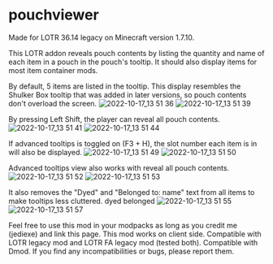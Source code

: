 # pouchviewer
Made for LOTR 36.14 legacy on Minecraft version 1.7.10.

This LOTR addon reveals pouch contents by listing the quantity and name of each item in a pouch in the pouch's tooltip. It should also display items for most item container mods.

By default, 5 items are listed in the tooltip. This display resembles the Shulker Box tooltip that was added in later versions, so pouch contents don't overload the screen.
![2022-10-17_13 51 36](https://user-images.githubusercontent.com/47288669/196300048-e90dc10f-7b5d-40c1-b30b-cf98b9a02e41.png)
![2022-10-17_13 51 39](https://user-images.githubusercontent.com/47288669/196300049-6aac5c41-e5fb-49a7-834b-b61c2b33a9e1.png)

By pressing Left Shift, the player can reveal all pouch contents.
![2022-10-17_13 51 41](https://user-images.githubusercontent.com/47288669/196300052-31ab29af-f9d1-42a9-93a2-82cac566c32f.png)
![2022-10-17_13 51 44](https://user-images.githubusercontent.com/47288669/196300054-5e2673f1-642b-4b95-aad7-352017fc0d71.png)

If advanced tooltips is toggled on (F3 + H), the slot number each item is in will also be displayed.
![2022-10-17_13 51 49](https://user-images.githubusercontent.com/47288669/196300057-d4c47aac-fe7c-4487-aa36-188a6fee3b94.png)
![2022-10-17_13 51 50](https://user-images.githubusercontent.com/47288669/196300059-42aaee6c-9753-4ea8-979a-724765b81dee.png)

Advanced tooltips view also works with reveal all pouch contents.
![2022-10-17_13 51 52](https://user-images.githubusercontent.com/47288669/196300061-b72afea6-43f2-4e9b-9919-6b02ee7624c5.png)
![2022-10-17_13 51 53](https://user-images.githubusercontent.com/47288669/196300062-d4a0d917-ac61-4e3a-b45c-b7321359a7c1.png)

It also removes the "Dyed" and "Belonged to: name" text from all items to make tooltips less cluttered. dyed belonged
![2022-10-17_13 51 55](https://user-images.githubusercontent.com/47288669/196300063-4374aee8-d51f-48de-b53c-836ce3f2d4ad.png)
![2022-10-17_13 51 57](https://user-images.githubusercontent.com/47288669/196300065-a2558801-2050-4d0e-9b35-853ae18dc7b6.png)

Feel free to use this mod in your modpacks as long as you credit me (jediexe) and link this page. This mod works on client side. Compatible with LOTR legacy mod and LOTR FA legacy mod (tested both). Compatible with Dmod. If you find any incompatibilities or bugs, please report them.
